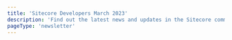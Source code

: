 ```yaml
---
title: 'Sitecore Developers March 2023'
description: 'Find out the latest news and updates in the Sitecore community.'
pageType: 'newsletter'
---
```


<NewsletterStory
      title="Get 20% Off Sitecore Certification"
      copy="We are ringing in Spring with a 20% promotion on all our certifications purchased in March! To redeem this offer, please use code SPRING20  at checkout. Please email globaltraining@sitecore.com with any questions."
      image="https://go.sitecore.com/l/857953/2023-03-29/tw6z7f/857953/1680105734Vrpe2w1b/MicrosoftTeams_image__5_.png"
      linkText="Get certified"
      linkHref="mailto:globaltraining@sitecore.com"
      variant="full-width"    />
<NewsletterStory 
      title="Shape Sitecore’s Product Roadmap"
      copy="Interacting with the community in person and getting your direct feedback has been tremendously valuable. Let’s continue the conversation! If you’d like to help shape Sitecore’s product roadmap, we invite you to join our  Collaborative Research Program. You’ll be able to share your thoughts directly with the Product team and get the inside scoop on what’s coming next. Sign up in 2 minutes, via this simple form."
      image="https://go.sitecore.com/l/857953/2023-03-29/tw7144/857953/1680115379PFrmmYZ8/GettyImages_1272592927.jpg"
      linkText="Sign up"
      linkHref="https://www.sitecore.com/help-us-build-products"
      variant="full-width"    />
<NewsletterStory 
      title="Blazor United prototype"
      copy="Check out this video that takes a quick look at some of the experiments we're considering for Blazor in .NET 8.0"
      image=""
      linkText="Watch now"
      linkHref="https://www.youtube.com/watch?v=48G_CEGXZZM"
    />
<NewsletterStory 
      title="Secure Sitecore Vanity Domains with Azure Function Apps"
      copy="Sitecore vanity domains can be done quickly, easily, and cost-effectively with Azure Function Apps. Ready to get started creating secure Sitecore vanity domains?"
      image=""
      linkText="Read now"
      linkHref="https://bala.one/secure-sitecore-vanity-domains-with-azure-function-apps/"
    />
<NewsletterStory 
      title="Bulk Edit Sitecore Content - SPE"
      copy="Content must be constantly updated to stay relevant in today's fast-paced digital world. Learn how to use Sitecore SPE to quickly and easily update website content, streamlining the process and saving time."
      image=""
      linkText="Read now"
      linkHref="https://madhuanbalagan.com/efficiently-bulk-edit-sitecore-content-using-sitecore-powershell-extensions-spe"
    />
<NewsletterStory 
      title="A Composable Future – SUGCON 2023"
      copy="Get the inside scoop on SUGCON Europe 2023 from an attendee.  Learn about some of his key takeaways from Sitecore’s newest products, what XM Cloud is all about, and much more."
      image="https://go.sitecore.com/l/857953/2023-03-30/tw74t4/857953/1680193323StgZ8nu0/FsPJjUXWIAAUu9L.jpeg"
      linkText="Read now"
      linkHref="https://deanobrien.uk/sugcon-2023-a-composable-future-for-sitecore/"
      variant="full-width"    />
<NewsletterStory 
      title="Email Marketing Made Simple - Sitecore Send"
      copy="Jon Price is joined by Paul Brennan, Senior Director for Sitecore Send, Sitecore’s cloud-based email marketing software. They discuss the automation capabilities of Sitecore Send, the implementation of creating transparent campaigns, and more."
      image=""
      linkText="Listen now"
      linkHref="https://www.americaneagle.com/insights/blog/post/the-sitecore-water-cooler-podcast-email-marketing-made-simple-with-sitecore-send"
    />
<NewsletterStory 
      title="Understanding App Directory Architecture In Next.js"
      copy="Explore the advantages and pitfalls of this new strategy, reflects on whether you should use it in production now or not, and helps you decide by providing you with alternatives to get started quickly!"
      image=""
      linkText="Read now"
      linkHref="https://www.smashingmagazine.com/2023/02/understanding-app-directory-architecture-next-js/"
    />
<NewsletterStory 
      title="Tuning Guide for Sitecore Experience Edge GraphQL"
      copy="Sitecore RAP explores how Sitecore Experience Edge can be used to improve performance and reduce the server load by caching GraphQL queries and media.  Learn the different caching types and how you can clear or administer these caches using the Settings Admin API."
      image=""
      linkText="Read now"
      linkHref="https://sitecorerap.wordpress.com/2023/03/02/tuning-guide-for-sitecore-experience-edge-graphql/"
    />
<NewsletterStory 
      title="Sitecore Connect & Open AI"
      copy="This video demonstrates how easy it is to integrate Sitecore Content Hub with 3rd-party systems using Sitecore Connect, a low/no-code integration platform."
      image="https://go.sitecore.com/l/857953/2023-03-29/tw6z9j/857953/1680106543slbcS8BB/GettyImages_145062127.jpeg"
      linkText="Watch now"
      linkHref="https://www.youtube.com/watch?v=-FeLY5CuHNk&t=1s"
      variant="full-width"    />
<NewsletterStory 
      title="Next.js App Directory Architecture First Impressions"
      copy="The new Next.js 13 app architecture is a significant change for building your applications and using Next.js in the future. Sitecore Developer Advocate, Thomas Desmond shares insights on the documentation, thinking about Server Components vs. Client Components, & package support."
      image=""
      linkText="Read now"
      linkHref="https://thetombomb.com/posts/app-dir-first-impressions"
    />
<NewsletterStory 
      title="Standard Values: Tamas Varga & MVP Program"
      copy="In this episode of the Standard Values podcast, you will meet Tamas Varga, Director of Community Programs at Sitecore. Besides being a great Sitecore expert, he leads the Sitecore MVP Program. During this podcast episode, Tamas discusses the MVP program, why Sitecore started it, the benefits of being an MVP, and how to become one."
      image=""
      linkText="Watch now"
      linkHref="https://www.youtube.com/watch?v=zhI9nVBXPr8"
    />
<NewsletterStory 
      title="How Headless fits into your Sitecore Composable World"
      copy="In this episode of the Fireside podcast insights on the benefits of headless are shared along with the latest trends in the industry and how Sitecore fits into this exciting space.  If you're interested in learning more about headless and its potential impact on the future of Sitecore development, then you won't want to miss this episode!"
      image=""
      linkText="Listen now"
      linkHref="https://podcasts.apple.com/us/podcast/how-headless-fits-into-your-sitecore-composable-world/id1644956117?i=1000605400152"
    />
